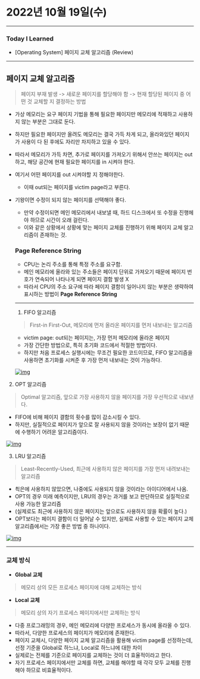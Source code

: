 # 2022년 10월 19일(수)

---

### Today I Learned 

- [Operating System] 페이지 교체 알고리즘 (Review)

---

## 페이지 교체 알고리즘

> 페이지 부재 발생 -> 새로운 페이지를 할당해야 함 -> 현재 할당된 페이지 중 어떤 것 교체할 지 결정하는 방법

- 가상 메모리는 요구 페이지 기법을 통해 필요한 페이지만 메모리에 적재하고 사용하지 않는 부분은 그대로 둔다.

- 하지만 필요한 페이지만 올려도 메모리는 결국 가득 차게 되고, 올라와있던 페이지가 사용이 다 된 후에도 자리만 차지하고 있을 수 있다.

- 따라서 메모리가 가득 차면, 추가로 페이지를 가져오기 위해서 안쓰는 페이지는 out하고, 해당 공간에 현재 필요한 페이지를 in 시켜야 한다.

- 여기서 어떤 페이지를 out 시켜야할 지 정해야한다.

  - 이때 out되는 페이지를 victim page라고 부른다.

- 기왕이면 수정이 되지 않는 페이지를 선택해야 좋다.

  - 만약 수정이되면 메인 메모리에서 내보낼 때, 하드 디스크에서 또 수정을 진행헤야 하므로 시간이 오래 걸린다.
  - 이와 같은 상황에서 상황에 맞는 페이지 교체를 진행하기 위해 페이지 교체 알고리즘이 존재하는 것.

  ### Page Reference String

  - CPU는 논리 주소를 통해 특정 주소를 요구함.
  - 메인 메모리에 올라와 있는 주소들은 페이지 단위로 가져오기 때문에 페이지 번호가 연속되어 나타나게 되면 페이지 결함 발생 X
  - 따라서 CPU의 주소 요구에 따라 페이지 결함이 일어나지 않는 부분은 생략하여 표시하는 방법이 **Page Reference String**

  ------

  1. FIFO 알고리즘

  > First-in First-Out, 메모리에 먼저 올라온 페이지를 먼저 내보내는 알고리즘

  - victim page: out되는 페이지는, 가장 먼저 메모리에 올라온 페이지
  - 가장 간단한 방법으로, 특히 초기화 코드에서 적절한 방법이다.
  - 하지만 처음 프로세스 실행시에는 무조건 필요한 코드이므로, FIFO 알고리즘을 사용하면 초기화를 시켜준 후 가장 먼저 내보내는 것이 가능하다.

  [![img](https://camo.githubusercontent.com/67ccf6538b1ac8b66d9ecb925973d5e3a2e5dbd026510f65159a5b739a26d243/68747470733a2f2f696d67312e6461756d63646e2e6e65742f7468756d622f523132383078302f3f73636f64653d6d746973746f727926666e616d653d68747470732533412532462532466b2e6b616b616f63646e2e6e6574253246646e253246565143474b253246627471754a7571526b79532532464c62334e6777486b427665303859685a704c6b713331253246696d672e706e67)](https://camo.githubusercontent.com/67ccf6538b1ac8b66d9ecb925973d5e3a2e5dbd026510f65159a5b739a26d243/68747470733a2f2f696d67312e6461756d63646e2e6e65742f7468756d622f523132383078302f3f73636f64653d6d746973746f727926666e616d653d68747470732533412532462532466b2e6b616b616f63646e2e6e6574253246646e253246565143474b253246627471754a7571526b79532532464c62334e6777486b427665303859685a704c6b713331253246696d672e706e67)

2. OPT 알고리즘

> Optimal 알고리즘, 앞으로 가장 사용하지 않을 페이지를 가장 우선적으로 내보낸다.

- FIFO에 비해 페이지 결함의 횟수를 많이 감소시킬 수 있다.
- 하지만, 실질적으로 페이지가 앞으로 잘 사용되지 않을 것이라는 보장이 없기 때문에 수행하기 어려운 알고리즘이다.

[![img](https://camo.githubusercontent.com/82392d5f846741db1b24e0881756389bde0e34dbae0ae31e47dbb94af102dbe1/68747470733a2f2f696d67312e6461756d63646e2e6e65742f7468756d622f523132383078302f3f73636f64653d6d746973746f727926666e616d653d68747470732533412532462532466b2e6b616b616f63646e2e6e6574253246646e2532465376527337253246627471754862654a4c515825324657586d4b37786447556249786c343374304a4736516b253246696d672e706e67)](https://camo.githubusercontent.com/82392d5f846741db1b24e0881756389bde0e34dbae0ae31e47dbb94af102dbe1/68747470733a2f2f696d67312e6461756d63646e2e6e65742f7468756d622f523132383078302f3f73636f64653d6d746973746f727926666e616d653d68747470732533412532462532466b2e6b616b616f63646e2e6e6574253246646e2532465376527337253246627471754862654a4c515825324657586d4b37786447556249786c343374304a4736516b253246696d672e706e67)

3. LRU 알고리즘

> Least-Recently-Used, 최근에 사용하지 않은 페이지를 가장 먼저 내려보내는 알고리즘

- 쵝은에 사용하지 않았으면, 나중에도 사용되지 않을 것이라는 아이디어에서 나옴.
- OPT의 경우 미래 예측이지만, LRU의 경우는 과거를 보고 판단하므로 실질적으로 사용 가능한 알고리즘
- (실제로도 최근에 사용하지 않은 페이지는 앞으로도 사용하지 않을 확률이 높다.)
- OPT보다는 페이지 결함이 더 일어날 수 있지만, 실제로 사용할 수 있는 페이지 교체 알고리즘에서는 가장 좋은 방법 중 하나이다.

[![img](https://camo.githubusercontent.com/5e30c5586e2953466d6f8dd63aa416f4d45d9a6d56c916408056865d500d59b2/68747470733a2f2f696d67312e6461756d63646e2e6e65742f7468756d622f523132383078302f3f73636f64653d6d746973746f727926666e616d653d68747470732533412532462532466b2e6b616b616f63646e2e6e6574253246646e2532466e43676333253246627471754757395655726d25324678544b6e564b504f56517553586d4175526568537731253246696d672e706e67)](https://camo.githubusercontent.com/5e30c5586e2953466d6f8dd63aa416f4d45d9a6d56c916408056865d500d59b2/68747470733a2f2f696d67312e6461756d63646e2e6e65742f7468756d622f523132383078302f3f73636f64653d6d746973746f727926666e616d653d68747470732533412532462532466b2e6b616b616f63646e2e6e6574253246646e2532466e43676333253246627471754757395655726d25324678544b6e564b504f56517553586d4175526568537731253246696d672e706e67)

------

### 교체 방식

- **Global 교체**

> 메모리 상의 모든 프로세스 페이지에 대해 교체하는 방식

- **Local 교체**

> 메모리 상의 자기 프로세스 페이지에서만 교체하는 방식

- 다중 프로그래밍의 경우, 메인 메모리에 다양한 프로세스가 동시에 올라올 수 있다.
- 따라서, 다양한 프로세스의 페이지가 메모리에 존재한다.
- 페이지 교체시, 다양한 페이지 교체 알고리즘을 활용해 victim page를 선정하는데, 선정 기준을 Global로 하느냐, Local로 하느냐에 대한 차이
- 실제로는 전체를 기준으로 페이지를 교체하는 것이 더 효율적이라고 한다.
- 자기 프로세스 페이지에서만 교체를 하면, 교체를 해야할 때 각각 모두 교체를 진행해야 하므로 비효율적이다.